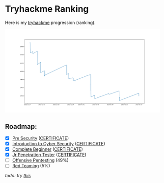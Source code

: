 # Tryhackme Ranking

Here is my [tryhackme](https://tryhackme.com) progression (ranking).

![ranking.png](./ranking.png)

## Roadmap:

* [x] [Pre Security](https://tryhackme.com/path-action/presecurity/join) ([CERTIFICATE](./certificates/THM-YSSTYORVNA.png))
* [x] [Introduction to Cyber Security](https://tryhackme.com/path-action/introtocyber/join) ([CERTIFICATE](./certificates/THM-HD3QHBVZWA.png))
* [x] [Complete Beginner](https://tryhackme.com/path-action/beginner/join) ([CERTIFICATE](./certificates/THM-0HSNYYSSNP.png))
* [x] [Jr Penetration Tester](https://tryhackme.com/path-action/jrpenetrationtester/join) ([CERTIFICATE](./certificates/THM-ENWR349IJ9.png))
* [ ] [Offensive Pentesting](https://tryhackme.com/path-action/pentesting/join) (49%)
* [ ] [Red Teaming](https://tryhackme.com/path-action/redteaming/join) (5%)

_todo: try [this](https://plotly.com/javascript/time-series/)_

